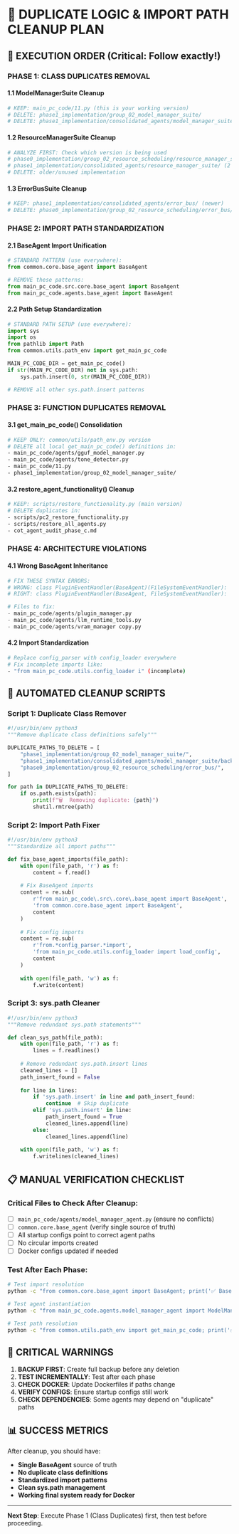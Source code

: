 # 🧹 DUPLICATE LOGIC & IMPORT PATH CLEANUP PLAN

## 🎯 **EXECUTION ORDER** (Critical: Follow exactly!)

### **PHASE 1: CLASS DUPLICATES REMOVAL**

#### **1.1 ModelManagerSuite Cleanup**
```bash
# KEEP: main_pc_code/11.py (this is your working version)  
# DELETE: phase1_implementation/group_02_model_manager_suite/
# DELETE: phase1_implementation/consolidated_agents/model_manager_suite/
```

#### **1.2 ResourceManagerSuite Cleanup**  
```bash
# ANALYZE FIRST: Check which version is being used
# phase0_implementation/group_02_resource_scheduling/resource_manager_suite/ (2 classes)
# phase1_implementation/consolidated_agents/resource_manager_suite/ (2 classes)
# DELETE: older/unused implementation
```

#### **1.3 ErrorBusSuite Cleanup**
```bash
# KEEP: phase1_implementation/consolidated_agents/error_bus/ (newer)
# DELETE: phase0_implementation/group_02_resource_scheduling/error_bus/
```

### **PHASE 2: IMPORT PATH STANDARDIZATION**

#### **2.1 BaseAgent Import Unification**
```python
# STANDARD PATTERN (use everywhere):
from common.core.base_agent import BaseAgent

# REMOVE these patterns:
from main_pc_code.src.core.base_agent import BaseAgent
from main_pc_code.agents.base_agent import BaseAgent
```

#### **2.2 Path Setup Standardization**
```python
# STANDARD PATH SETUP (use everywhere):
import sys
import os
from pathlib import Path
from common.utils.path_env import get_main_pc_code

MAIN_PC_CODE_DIR = get_main_pc_code()
if str(MAIN_PC_CODE_DIR) not in sys.path:
    sys.path.insert(0, str(MAIN_PC_CODE_DIR))

# REMOVE all other sys.path.insert patterns
```

### **PHASE 3: FUNCTION DUPLICATES REMOVAL**

#### **3.1 get_main_pc_code() Consolidation**
```bash
# KEEP ONLY: common/utils/path_env.py version
# DELETE all local get_main_pc_code() definitions in:
- main_pc_code/agents/gguf_model_manager.py  
- main_pc_code/agents/tone_detector.py
- main_pc_code/11.py
- phase1_implementation/group_02_model_manager_suite/
```

#### **3.2 restore_agent_functionality() Cleanup**
```bash
# KEEP: scripts/restore_functionality.py (main version)
# DELETE duplicates in:
- scripts/pc2_restore_functionality.py
- scripts/restore_all_agents.py  
- cot_agent_audit_phase_c.md
```

### **PHASE 4: ARCHITECTURE VIOLATIONS**

#### **4.1 Wrong BaseAgent Inheritance**
```python
# FIX THESE SYNTAX ERRORS:
# WRONG: class PluginEventHandler(BaseAgent)(FileSystemEventHandler):
# RIGHT: class PluginEventHandler(BaseAgent, FileSystemEventHandler):

# Files to fix:
- main_pc_code/agents/plugin_manager.py
- main_pc_code/agents/llm_runtime_tools.py  
- main_pc_code/agents/vram_manager copy.py
```

#### **4.2 Import Standardization**
```bash
# Replace config_parser with config_loader everywhere
# Fix incomplete imports like:
- "from main_pc_code.utils.config_loader i" (incomplete)
```

## 🔧 **AUTOMATED CLEANUP SCRIPTS**

### **Script 1: Duplicate Class Remover**
```python
#!/usr/bin/env python3
"""Remove duplicate class definitions safely"""

DUPLICATE_PATHS_TO_DELETE = [
    "phase1_implementation/group_02_model_manager_suite/",
    "phase1_implementation/consolidated_agents/model_manager_suite/backup_model_manager_suite/",
    "phase0_implementation/group_02_resource_scheduling/error_bus/",
]

for path in DUPLICATE_PATHS_TO_DELETE:
    if os.path.exists(path):
        print(f"🗑️  Removing duplicate: {path}")
        shutil.rmtree(path)
```

### **Script 2: Import Path Fixer**
```python
#!/usr/bin/env python3
"""Standardize all import paths"""

def fix_base_agent_imports(file_path):
    with open(file_path, 'r') as f:
        content = f.read()
    
    # Fix BaseAgent imports
    content = re.sub(
        r'from main_pc_code\.src\.core\.base_agent import BaseAgent',
        'from common.core.base_agent import BaseAgent',
        content
    )
    
    # Fix config imports  
    content = re.sub(
        r'from.*config_parser.*import',
        'from main_pc_code.utils.config_loader import load_config',
        content
    )
    
    with open(file_path, 'w') as f:
        f.write(content)
```

### **Script 3: sys.path Cleaner**
```python
#!/usr/bin/env python3
"""Remove redundant sys.path statements"""

def clean_sys_path(file_path):
    with open(file_path, 'r') as f:
        lines = f.readlines()
    
    # Remove redundant sys.path.insert lines
    cleaned_lines = []
    path_insert_found = False
    
    for line in lines:
        if 'sys.path.insert' in line and path_insert_found:
            continue  # Skip duplicate
        elif 'sys.path.insert' in line:
            path_insert_found = True
            cleaned_lines.append(line)
        else:
            cleaned_lines.append(line)
    
    with open(file_path, 'w') as f:
        f.writelines(cleaned_lines)
```

## 📋 **MANUAL VERIFICATION CHECKLIST**

### **Critical Files to Check After Cleanup:**
- [ ] `main_pc_code/agents/model_manager_agent.py` (ensure no conflicts)
- [ ] `common.core.base_agent` (verify single source of truth)
- [ ] All startup configs point to correct agent paths
- [ ] No circular imports created
- [ ] Docker configs updated if needed

### **Test After Each Phase:**
```bash
# Test import resolution
python -c "from common.core.base_agent import BaseAgent; print('✅ BaseAgent import OK')"

# Test agent instantiation  
python -c "from main_pc_code.agents.model_manager_agent import ModelManagerAgent; print('✅ Agent import OK')"

# Test path resolution
python -c "from common.utils.path_env import get_main_pc_code; print('✅ Path utils OK')"
```

## 🚨 **CRITICAL WARNINGS**

1. **BACKUP FIRST**: Create full backup before any deletion
2. **TEST INCREMENTALLY**: Test after each phase
3. **CHECK DOCKER**: Update Dockerfiles if paths change  
4. **VERIFY CONFIGS**: Ensure startup configs still work
5. **CHECK DEPENDENCIES**: Some agents may depend on "duplicate" paths

## 📊 **SUCCESS METRICS**

After cleanup, you should have:
- **Single BaseAgent** source of truth
- **No duplicate class definitions**
- **Standardized import patterns**  
- **Clean sys.path management**
- **Working final system ready for Docker**

---
**Next Step**: Execute Phase 1 (Class Duplicates) first, then test before proceeding. 